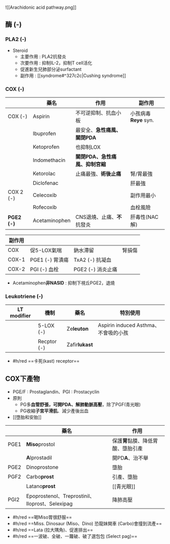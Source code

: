 ![[Arachidonic acid pathway.png]]
## 酶 (-)
### PLA2 (-)
- Steroid
	- 主要作用 : PLA2抗發炎
	- 次要作用 : 抑制IL-2，抑制T cell活化
	- 促進新生兒肺部分泌surfactant
	- 副作用 : [[syndrome#^327c2c|Cushing syndrome]]
### COX (-)
|         | 藥名           | 作用                        | 副作用            |
|----------|----------------|-----------------------------|-------------------|
| COX (-)  | Aspirin        | 不可逆抑制、抗血小板                    | 小孩病毒**Reye** syn. |
|          | Ibuprofen      | 最安全、**急性痛風、關閉PDA**            |                   |
|          | Ketoprofen     | 也抑制LOX                   |                   |
|          | Indomethacin   | **關閉PDA、急性痛風、抑制宮縮** |                   |
|          | Ketorolac      | 止痛最強、**術後止痛**          | 腎/胃最強         |
|          | Diclofenac     |                             | 肝最強            |
| COX 2 (-) | Celecoxib      |                             | 副作用最小        |
|          | Rofecoxib      |                             | 血栓風險          |
| **PGE2 (-)**  | Acetaminophen  | CNS退燒、止痛、**不**抗發炎       | 肝毒性(NAC解)     |

| 副作用 |                |                  |        |
|--------|----------------|------------------|--------|
| COX    | 促5-LOX氣喘    | 鈉水滯留         | 腎損傷 |
| COX-1  | PGE1 (-) 胃潰瘍 | TxA2 (-) 抗凝血   |        |
| COX-2  | PGI (-) 血栓    | PGE2 (-) 消炎止痛 |        |
- Acetaminophen**非NASID** : 抑制下視丘PGE2，退燒
### Leukotriene (-)
| LT modifier | 機制        | 藥名        | 特別使用                             |
|----------------------|-------------|-------------|--------------------------------------|
|                      | 5-LOX (-)   | Ze**leuton**    | Aspirin induced Asthma、不會吸的小孩 |
|                      | Recptor (-) | Zafir**lukast** |                                      |
- #h/red ==卡死(kast) receptor==
## COX下產物
- PGE/F : Prostaglandin、PGI : Prostacyclin
- 原則
	- PG多**血管舒張，可開PDA、解肺動脈高壓**，除了PGF(青光眼)
	- PG收縮**子宮平滑肌**、減少產後出血
- [[墮胎和安胎]]

|      | 藥名                                 | 作用                 |
|------|--------------------------------------|----------------------|
| PGE1 | **Miso**prostol                          | 保護**胃**黏膜、降低胃酸、墮胎引產 |
|      | **A**lprostadil                          | 開PD**A**、治不舉         |
| PGE2 | Dinoprostone                         | 墮胎                 |
| PGF2 | Carbo**prost**                           | 引產、墮胎           |
|      | Latano**prost**                          | [[青光眼]]               |
| PGI2 | Epoprostenol、Treprostinil、Iloprost、Selexipag | 降肺高壓             |
- #h/red  ==喝Miso胃很舒服==
- #h/red ==Miss. Dinosaur (Miso、Dino) 恐龍妹開車 (Carbo)會撞到流產==
- #h/red ==Lata (拉大隅角)、促進排出==
- #h/red ==一波破、全破、一籮破、破了選包包 (Select pag)==


